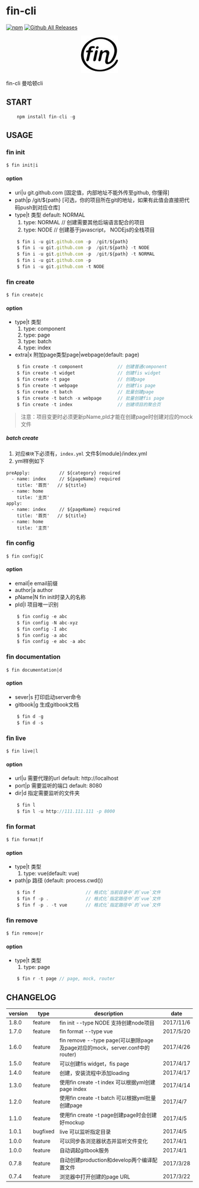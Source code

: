 # fin-cli

[![npm](https://img.shields.io/npm/v/fin-cli.svg)](https://www.npmjs.com/package/fin-cli)
[![Github All Releases](https://img.shields.io/npm/dm/fin-cli.svg)](https://www.npmjs.com/package/fin-cli)

<center>

![](./static/image/logo.jpg)
</center>

fin-cli  曼哈顿cli

## START
```javascript
    npm install fin-cli -g

```

## USAGE

### fin init
    $ fin init|i
#### option

 - uri|u git.github.com  [固定值，内部地址不能外传至github, 你懂得]
 - path|p /git/${path}  [可选，你的项目所在git的地址，如果有此值会直接把代码push到对应仓库]
 - type|t 类型 default: NORMAL
    1. type: NORMAL                     // 创建需要其他后端语言配合的项目
    2. type: NODE                       // 创建基于javascript， NODEjs的全栈项目

```javascript
    $ fin i -u git.github.com -p  /git/${path}
    $ fin i -u git.github.com -p  /git/${path} -t NODE
    $ fin i -u git.github.com -p  /git/${path} -t NORMAL
    $ fin i -u git.github.com -p 
    $ fin i -u git.github.com -t NODE
```

### fin create
    $ fin create|c
#### option

 - type|t 类型
    1. type: component
    2. type: page
    3. type: batch
    4. type: index
 - extra|x 附加page类型page|webpage(default: page)
 
```javascript
    $ fin create -t component             // 创建普通component
    $ fin create -t widget                // 创建fis widget
    $ fin create -t page                  // 创建page
    $ fin create -t webpage               // 创建fis page
    $ fin create -t batch                 // 批量创建page
    $ fin create -t batch -x webpage      // 批量创建fis page
    $ fin create -t index                 // 创建项目的聚合页
```

>注意：项目变更时必须更新pName,pId才能在创建page时创建对应的mock文件

##### batch create

1. 对应`模块`下必须有，`index.yml` 文件${module}/index.yml
2. yml样例如下
```
preApply:           // ${category} required
  - name: index     // ${pageName} required
    title: '首页'   // ${title}
  - name: home
    title: '主页'
apply:
  - name: index     // ${pageName} required
    title: '首页'   // ${title}
  - name: home
    title: '主页'
```

### fin config
    $ fin config|C
#### option

 - email|e email前缀
 - author|a author
 - pName|N fin init时录入的名称
 - pId|I 项目唯一识别


```javascript
    $ fin config -e abc
    $ fin config -N abc-xyz
    $ fin config -I abc
    $ fin config -a abc
    $ fin config -e abc -a abc
```

### fin documentation
    $ fin documentation|d
#### option

 - sever|s 打印启动server命令
 - gitbook|g 生成gitbook文档
 
```javascript
    $ fin d -g
    $ fin d -s
```

### fin live
    $ fin live|l
#### option

 - url|u 需要代理的url default: http://localhost
 - port|p 需要监听的端口 default: 8080
 - dir|d 指定需要监听的文件夹
 
```javascript
    $ fin l
    $ fin l -u http://111.111.111 -p 8000
```

### fin format
    $ fin format|f
#### option

 - type|t 类型
    1. type: vue(default: vue)
 - path|p 路径 (default: process.cwd())
 
```javascript
    $ fin f                   // 格式化`当前目录中`的`vue`文件
    $ fin f -p .              // 格式化`指定路径中`的`vue`文件
    $ fin f -p . -t vue       // 格式化`指定路径中`的`vue`文件
```


### fin remove
    $ fin remove|r
#### option

 - type|t 类型
    1. type: page
 
```javascript
    $ fin r -t page // page, mock, router
```

## CHANGELOG

|version|type|description|date|
|---|---|---|---|
|1.8.0|feature|fin init --type NODE 支持创建node项目|2017/11/6|
|1.7.0|feature|fin format --type vue|2017/5/20|
|1.6.0|feature|fin remove --type page(可以删除page及page对应的mock，server.conf中的router)|2017/4/26|
|1.5.0|feature|可以创建fis widget，fis page|2017/4/17|
|1.4.0|feature|创建，安装流程中添加loading|2017/4/17|
|1.3.0|feature|使用fin create -t index 可以根据yml创建page index|2017/4/14|
|1.2.0|feature|使用fin create -t batch 可以根据yml批量创建page|2017/4/7|
|1.1.0|feature|使用fin create -t page创建page时会创建好mockup|2017/4/5|
|1.0.1|bugfixed|live 可以监听指定目录|2017/4/5|
|1.0.0|feature|可以同步各浏览器状态并监听文件变化|2017/4/1|
|1.0.0|feature|自动调起gitbook服务|2017/4/1|
|0.7.8|feature|自动创建production和develop两个编译配置文件|2017/3/28|
|0.7.4|feature|浏览器中打开创建的page URL|2017/3/22|
 